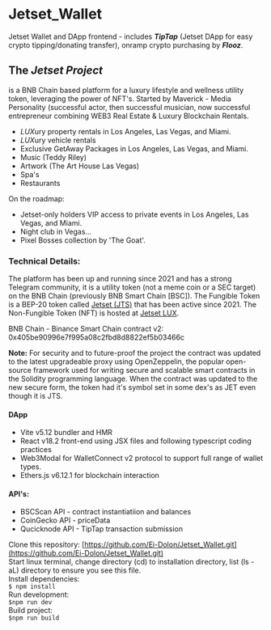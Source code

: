 # Jetset_Wallet
Jetset Wallet and DApp frontend - includes _**TipTap**_ (Jetset DApp for easy crypto tipping/donating transfer), onramp crypto purchasing by _**Flooz**_.

##  The _Jetset Project_ 
is a BNB Chain based platform for a luxury lifestyle and wellness utility token, leveraging the power of NFT's.
Started by Maverick - Media Personality (successful actor, then successful musician, now successful entrepreneur combining WEB3 Real Estate & Luxury Blockchain Rentals.
- *LUX*ury property rentals in Los Angeles, Las Vegas, and Miami.
- *LUX*ury vehicle rentals
- Exclusive GetAway Packages in Los Angeles, Las Vegas, and Miami.
- Music (Teddy Riley)
- Artwork (The Art House Las Vegas)
- Spa's
- Restaurants

On the roadmap:
 - Jetset-only holders VIP access to private events in Los Angeles, Las Vegas, and Miami.
 - Night club in Vegas...
 - Pixel Bosses collection by 'The Goat'.


### Technical Details:
The platform has been up and running since 2021 and has a strong Telegram community, it is a utility token (not a meme coin or a SEC target) on the BNB Chain (previously BNB Smart Chain [BSC]).
The Fungible Token is a BEP-20 token called [Jetset (JTS)](https://jetsettoken.com) that has been active since 2021.
The Non-Fungible Token (NFT) is hosted at [Jetset LUX](https://jetsetlux.com).

BNB Chain - Binance Smart Chain contract v2: 0x405be90996e7f995a08c2fbd8d8822ef5b03466c

**Note:** For security and to future-proof the project the contract was updated to the latest upgradeable proxy using OpenZeppelin, the popular open-source framework used for writing secure and scalable smart contracts in the Solidity programming language.
When the contract was updated to the new secure form, the token had it's symbol set in some dex's as JET even though it is JTS.


#### DApp
- Vite v5.12 bundler and HMR
- React v18.2 front-end using JSX files and following typescript coding practices
- Web3Modal for WalletConnect v2 protocol to support full range of wallet types.
- Ethers.js v6.12.1 for blockchain interaction

#### API's:
- BSCScan API - contract instantiatiion and balances
- CoinGecko API - priceData
- Qucicknode API - TipTap transaction submission

Clone this repository: [https://github.com/Ei-Dolon/Jetset_Wallet.git](https://github.com/Ei-Dolon/Jetset_Wallet.git)  
Start linux terminal, change directory (cd) to installation directory, list (ls -aL) directory to ensure you see this file.  
Install dependencies:  
`$ npm install`  
Run development:  
`$npm run dev`  
Build project:  
`$npm run build`  

